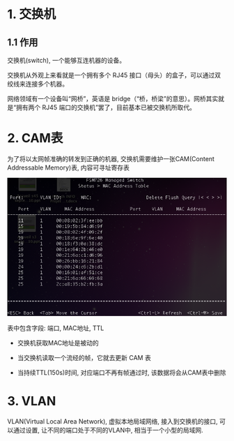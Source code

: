 # 1. 交换机

## 1.1 作用

交换机(switch), 一个能够互连机器的设备。

交换机从外观上来看就是一个拥有多个 RJ45 接口（母头）的盒子，可以通过双绞线来连接多个机器。

网络领域有一个设备叫“网桥”，英语是 bridge（“桥，桥梁”的意思）。网桥其实就是“拥有两个 RJ45 端口的交换机”罢了，目前基本已被交换机所取代。


# 2. CAM表

为了将以太网帧准确的转发到正确的机器, 交换机需要维护一张CAM(Content Addressable Memory)表, 内容可寻址寄存表

![图片描述](.image/03-%E4%BA%A4%E6%8D%A2%E6%9C%BA/0.41818383209902144.png)

表中包含字段: 端口, MAC地址, TTL

* 交换机获取MAC地址是被动的

* 当交换机读取一个流经的帧，它就去更新 CAM 表

* 当持续TTL(150s)时间, 对应端口不再有帧通过时, 该数据将会从CAM表中删除


# 3. VLAN

VLAN(Virtual Local Area Network), 虚拟本地局域网络, 接入到交换机的接口, 可以通过设置, 让不同的端口处于不同的VLAN中, 相当于一个小型的局域网.